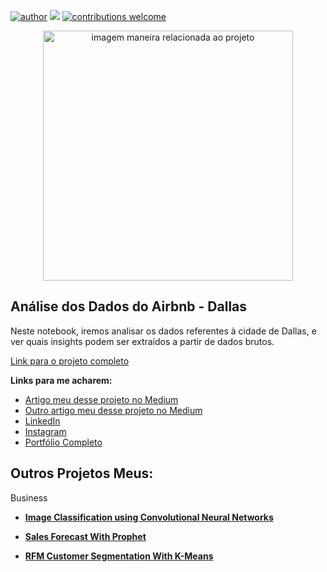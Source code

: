 [![author](https://img.shields.io/badge/author-henriquechinaglia-red.svg)](https://www.linkedin.com/in/henriquechinaglia/) [![](https://img.shields.io/badge/python-3.7+-blue.svg)](https://www.python.org/downloads/release/python-365/) [![contributions welcome](https://img.shields.io/badge/contributions-welcome-brightgreen.svg?style=flat)](https://github.com/hchinaglia)

<p align="center">
  <img src="https://uploads-ssl.webflow.com/606907b169dcd481e8fd42c4/628fcc28ae967c5ccc32de0c_data-science-p-1080.jpeg" alt="imagem maneira relacionada ao projeto"height=400px >
</p>

## Análise dos Dados do Airbnb - Dallas

Neste notebook, iremos analisar os dados referentes à cidade de Dallas, e ver quais insights podem ser extraídos a partir de dados brutos.

[Link para o projeto completo](https://colab.research.google.com/drive/11tz72Jep7085zRDMWtd0BcFYxzZr2RhA?usp=sharing)

**Links para me acharem:**
* [Artigo meu desse projeto no Medium](https://medium.com/@rafaelnduarte)
* [Outro artigo meu desse projeto no Medium](https://medium.com/@rafaelnduarte)
* [LinkedIn](https://www.linkedin.com/in/rafael-n-duarte/)
* [Instagram](https://www.linkedin.com/in/rafael-n-duarte/)
* [Portfólio Completo](https://www.linkedin.com/in/rafael-n-duarte/)




## Outros Projetos Meus:

Business
* **[Image Classification using Convolutional Neural Networks](https://bit.ly/3cdckqJ)**

* **[Sales Forecast With Prophet](https://bit.ly/2wHiD6l)**
 
* **[RFM Customer Segmentation With K-Means](https://bit.ly/2RFTWi2)**
